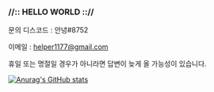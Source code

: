 ### //:: HELLO WORLD :://



문의
디스코드 : 안녕#8752

이메일 : helper1177@gmail.com

휴일 또는 명절일 경우가 아니라면 답변이 늦게 올 가능성이 있습니다.

[![Anurag's GitHub stats](https://github-readme-stats.vercel.app/api?username=MRMUST)](https://github.com/anuraghazra/github-readme-stats)
